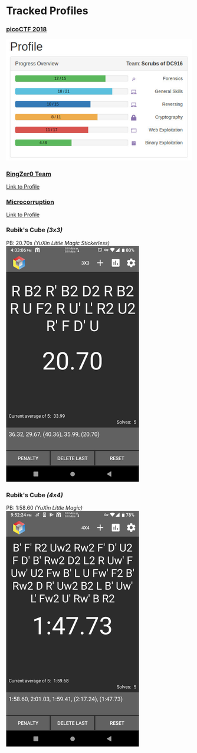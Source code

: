 # Tracked Profiles
### [picoCTF 2018](https://picoctf.com/about)
![pico2018](https://github.com/boneitis/ctf/raw/master/pico18.jpg)

### [RingZer0 Team](https://ringzer0ctf.com/home)
[Link to Profile](https://ringzer0ctf.com/profile/17453/)

### [Microcorruption](https://www.microcorruption.com/about)
[Link to Profile](https://microcorruption.com/profile/38325)

### Rubik's Cube *(3x3)*
PB: 20.70s *(YuXin Little Magic Stickerless)*<br/>
![3x3](https://github.com/boneitis/ctf/blob/master/FiveTimer3.png)

### Rubik's Cube *(4x4)*
PB: 1:58.60 *(YuXin Little Magic)*<br/>
![4x4](https://github.com/boneitis/ctf/blob/master/FiveTimer4.png)
